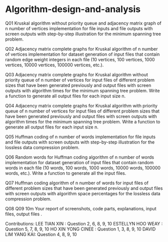 # Algorithm-design-and-analysis
Q01 
Kruskal algorithm without priority queue and adjacency matrix graph of n number of vertices implementation for file inputs and file outputs with screen outputs with step-by-step illustration for the minimum spanning tree problem.

Q02 
Adjacency matrix complete graphs for Kruskal algorithm of n number of vertices implementation for dataset generation of input files that contain random edge weight integers in each file (10 vertices, 100 vertices, 1000 vertices, 10000 vertices, 100000 vertices, etc.). 

Q03
Adjacency matrix complete graphs for Kruskal algorithm without priority queue of n number of vertices for input files of different problem sizes that have been generated previously and output files with screen outputs with algorithm times for the minimum spanning tree problem.
Write a function to generate all output files for each input size n.

Q04 
Adjacency matrix complete graphs for Kruskal algorithm with priority queue of n number of vertices for input files of different problem sizes that have been generated previously and output files with screen outputs with algorithm times for the minimum spanning tree problem.
Write a function to generate all output files for each input size n. 

Q05 
Huffman coding of n number of words implementation for file inputs and file outputs with screen outputs with step-by-step illustration for the lossless data compression problem.

Q06 
Random words for Huffman coding algorithm of n number of words implementation for dataset generation of input files that contain random words in each file (10 words, 100 words, 1000 words, 10000 words, 100000 words, etc.). Write a function to generate all the input files.

Q07 
Huffman coding algorithm of n number of words for input files of different problem sizes that have been generated previously and output files with screen outputs with algorithm space percentages for the lossless data compression problem. 

Q08 Q09 10m
Your  report  of  screenshots,  code  parts,  explanations,  input  files,  output  files .


Contributions: 
LEE TIAN XIN      :  Question 2, 6, 8, 9, 10
ESTELLYN HOO WEAY :  Question 5, 7, 8, 9, 10
HO XIN YONG CINEE :  Question 1, 3, 8, 9, 10
DAVID LIM YANG KAI:  Question 4, 8, 9, 10





